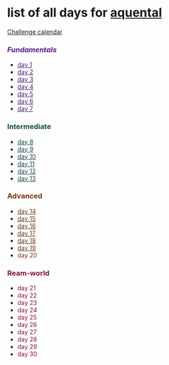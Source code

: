 # list of all days for [aquental](https://github.com/aquental)

[Challenge calendar](https://www.web3compass.xyz/challenge-calendar)

### <span style="color: rgb(88 28 135);"><em>Fundamentals</em></span>

- [<span style="color: rgb(88 28 135);">day 1</span>](./day1/README.md)
- [<span style="color: rgb(88 28 135);">day 2</span>](./day2/README.md)
- [<span style="color: rgb(88 28 135);">day 3</span>](./day3/README.md)
- [<span style="color: rgb(88 28 135);">day 4</span>](./day4/README.md)
- [<span style="color: rgb(88 28 135);">day 5</span>](./day5/README.md)
- [<span style="color: rgb(88 28 135);">day 6</span>](./day6/README.md)
- [<span style="color: rgb(88 28 135);">day 7</span>](./day7/README.md)

### <span style="color: rgb(19 78 74);">Intermediate</span>

- [<span style="color: rgb(19 78 74);">day 8</span>](./day8/README.md)
- [<span style="color: rgb(19 78 74);">day 9</span>](./day9/README.md)
- [<span style="color: rgb(19 78 74);">day 10</span>](./day10/README.md)
- [<span style="color: rgb(19 78 74);">day 11</span>](./day11/README.md)
- [<span style="color: rgb(19 78 74);">day 12</span>](./day12/README.md)
- [<span style="color: rgb(19 78 74);">day 13</span>](./day13/README.md)

### <span style="color: rgb(120 53 15);">Advanced</span>

- [<span style="color: rgb(120 53 15);">day 14</span>](./day14/README.md)
- [<span style="color: rgb(120 53 15);">day 15</span>](./day15/README.md)
- [<span style="color: rgb(120 53 15);">day 16</span>](./day16/README.md)
- [<span style="color: rgb(120 53 15);">day 17</span>](./day17/README.md)
- [<span style="color: rgb(120 53 15);">day 18</span>](./day18/README.md)
- [<span style="color: rgb(120 53 15);">day 19</span>](./day19/README.md)
- <span style="color: rgb(120 53 15);">day 20</span>

### <span style="color: rgb(136 19 55);">Ream-world</span>

- <span style="color: rgb(136 19 55);">day 21</span>
- <span style="color: rgb(136 19 55);">day 22</span>
- <span style="color: rgb(136 19 55);">day 23</span>
- <span style="color: rgb(136 19 55);">day 24</span>
- <span style="color: rgb(136 19 55);">day 25</span>
- <span style="color: rgb(136 19 55);">day 26</span>
- <span style="color: rgb(136 19 55);">day 27</span>
- <span style="color: rgb(136 19 55);">day 28</span>
- <span style="color: rgb(136 19 55);">day 29</span>
- <span style="color: rgb(136 19 55);">day 30</span>
